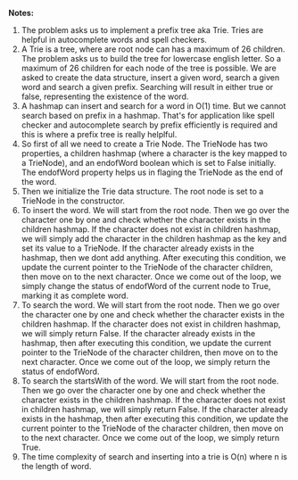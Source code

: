 **Notes:**

1. The problem asks us to implement a prefix tree aka Trie. Tries are helpful in autocomplete words and spell checkers.
2. A Trie is a tree, where are root node can has a maximum of 26 children. The problem asks us to build the tree for lowercase english letter. So a maximum of 26 children for each node of the tree is possible. We are asked to create the data structure, insert a given word, search a given word and search a given prefix. Searching will result in either true or false, representing the existence of the word.
3. A hashmap can insert and search for a word in O(1) time. But we cannot search based on prefix in a hashmap. That's for application like spell checker and autocomplete search by prefix efficiently is required and this is where a prefix tree is really helplful.
4. So first of all we need to create a Trie Node. The TrieNode has two properties, a children hashmap (where a character is the key mapped to a TrieNode), and an endofWord boolean which is set to False initially. The endofWord property helps us in flaging the TrieNode as the end of the word.
5. Then we initialize the Trie data structure. The root node is set to a TrieNode in the constructor.
6. To insert the word. We will start from the root node. Then we go over the character one by one and check whether the character exists in the children hashmap. If the character does not exist in children hashmap, we will simply add the character in the children hashmap as the key and set its value to a TrieNode. If the character already exists in the hashmap, then we dont add anything. After executing this condition, we update the current pointer to the TrieNode of the character children, then move on to the next character. Once we come out of the loop, we simply change the status of endofWord of the current node to True, marking it as complete word.
7. To search the word. We will start from the root node. Then we go over the character one by one and check whether the character exists in the children hashmap. If the character does not exist in children hashmap, we will simply return False. If the character already exists in the hashmap, then after executing this condition, we update the current pointer to the TrieNode of the character children, then move on to the next character. Once we come out of the loop, we simply return the status of endofWord.
8. To search the startsWith of the word. We will start from the root node. Then we go over the character one by one and check whether the character exists in the children hashmap. If the character does not exist in children hashmap, we will simply return False. If the character already exists in the hashmap, then after executing this condition, we update the current pointer to the TrieNode of the character children, then move on to the next character. Once we come out of the loop, we simply return True.
9. The time complexity of search and inserting into a trie is O(n) where n is the length of word.
